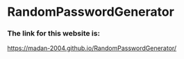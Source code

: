 # RandomPasswordGenerator
<h3>The link for this website is:</h3>
<a href="https://madan-2004.github.io/RandomPasswordGenerator/">https://madan-2004.github.io/RandomPasswordGenerator/</a>
